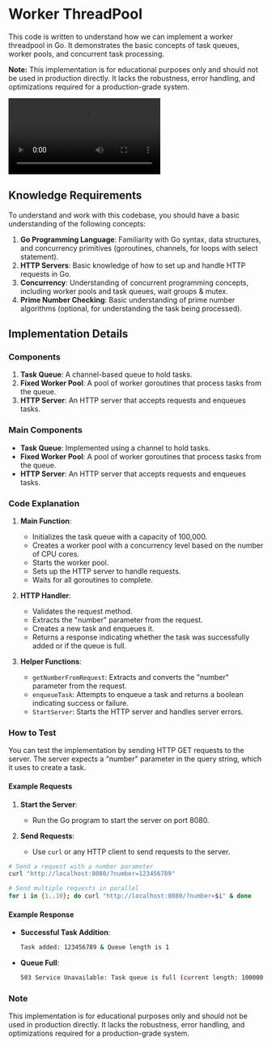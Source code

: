 # Worker ThreadPool

This code is written to understand how we can implement a worker threadpool in Go. It demonstrates the basic concepts of task queues, worker pools, and concurrent task processing. 

**Note:** This implementation is for educational purposes only and should not be used in production directly. It lacks the robustness, error handling, and optimizations required for a production-grade system.

![Worker ThreadPool Video](assets/worker_threadpool_demo.mp4)

## Knowledge Requirements
To understand and work with this codebase, you should have a basic understanding of the following concepts:

1. **Go Programming Language**: Familiarity with Go syntax, data structures, and concurrency primitives (goroutines, channels, for loops with select statement).
2. **HTTP Servers**: Basic knowledge of how to set up and handle HTTP requests in Go.
3. **Concurrency**: Understanding of concurrent programming concepts, including worker pools and task queues, wait groups & mutex.
4. **Prime Number Checking**: Basic understanding of prime number algorithms (optional, for understanding the task being processed).


## Implementation Details

### Components

1. **Task Queue**: A channel-based queue to hold tasks.
2. **Fixed Worker Pool**: A pool of worker goroutines that process tasks from the queue.
3. **HTTP Server**: An HTTP server that accepts requests and enqueues tasks.

### Main Components

- **Task Queue**: Implemented using a channel to hold tasks.
- **Fixed Worker Pool**: A pool of worker goroutines that process tasks from the queue.
- **HTTP Server**: An HTTP server that accepts requests and enqueues tasks.

### Code Explanation

1. **Main Function**:
    - Initializes the task queue with a capacity of 100,000.
    - Creates a worker pool with a concurrency level based on the number of CPU cores.
    - Starts the worker pool.
    - Sets up the HTTP server to handle requests.
    - Waits for all goroutines to complete.

2. **HTTP Handler**:
    - Validates the request method.
    - Extracts the "number" parameter from the request.
    - Creates a new task and enqueues it.
    - Returns a response indicating whether the task was successfully added or if the queue is full.

3. **Helper Functions**:
    - `getNumberFromRequest`: Extracts and converts the "number" parameter from the request.
    - `enqueueTask`: Attempts to enqueue a task and returns a boolean indicating success or failure.
    - `StartServer`: Starts the HTTP server and handles server errors.

### How to Test

You can test the implementation by sending HTTP GET requests to the server. The server expects a "number" parameter in the query string, which it uses to create a task.

#### Example Requests

1. **Start the Server**:
    - Run the Go program to start the server on port 8080.

2. **Send Requests**:
    - Use `curl` or any HTTP client to send requests to the server.

```sh
# Send a request with a number parameter
curl "http://localhost:8080/?number=123456789"

# Send multiple requests in parallel
for i in {1..10}; do curl "http://localhost:8080/?number=$i" & done
```

#### Example Response

- **Successful Task Addition**:
    ```sh
    Task added: 123456789 & Queue length is 1
    ```

- **Queue Full**:
    ```sh
    503 Service Unavailable: Task queue is full (current length: 100000)
    ```

### Note

This implementation is for educational purposes only and should not be used in production directly. It lacks the robustness, error handling, and optimizations required for a production-grade system.